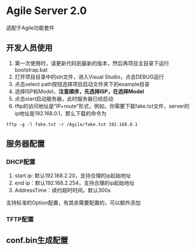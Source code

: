 # Agile Server 2.0
适配于Agile功能套件

## 开发人员使用

1. 第一次使用时，请更新代码到最新的版本，然后再项目主目录下运行bootstrap.bat
2. 打开项目目录中的sln文件，进入Visual Studio，点击DEBUG运行
3. 点击select path按钮选择项目启动文件夹下的example目录
4. 选择ISP和Model，**注意顺序，先选择ISP，在选择Model**
5. 点击start启动服务器，此时服务器已经启动
6. tftp的访问地址是“IP+route”形式，例如，你需要下载fake.txt文件，server的ip地址是192.168.0.1，那么下载的命令为


```shell
tftp -g -l fake.txt -r /Agile/fake.txt 192.168.0.1
```

## 服务器配置

### DHCP配置

1. start ip: 默认192.168.2.20，支持合理的ip起始地址
2. end ip：默认192.168.2.254，支持合理的ip起始地址
3. AddressTime：续约超时时间，默认300s

支持标准的Option配置，有其余需要配置的，可以额外添加

### TFTP配置

## conf.bin生成配置
